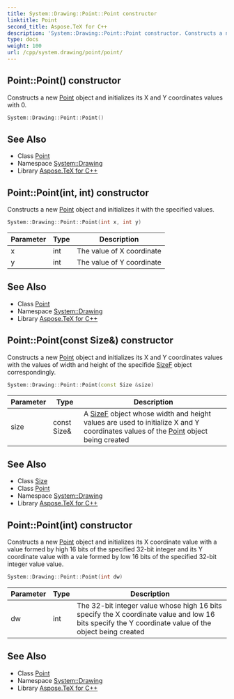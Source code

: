 ```yaml
---
title: System::Drawing::Point::Point constructor
linktitle: Point
second_title: Aspose.TeX for C++
description: 'System::Drawing::Point::Point constructor. Constructs a new Point object and initializes its X and Y coordinates values with 0 in C++.'
type: docs
weight: 100
url: /cpp/system.drawing/point/point/
---
```

## Point::Point() constructor


Constructs a new [Point](../) object and initializes its X and Y coordinates values with 0.

```cpp
System::Drawing::Point::Point()
```

## See Also

* Class [Point](../)
* Namespace [System::Drawing](../../)
* Library [Aspose.TeX for C++](../../../)
## Point::Point(int, int) constructor


Constructs a new [Point](../) object and initializes it with the specified values.

```cpp
System::Drawing::Point::Point(int x, int y)
```


| Parameter | Type | Description |
| --- | --- | --- |
| x | int | The value of X coordinate |
| y | int | The value of Y coordinate |

## See Also

* Class [Point](../)
* Namespace [System::Drawing](../../)
* Library [Aspose.TeX for C++](../../../)
## Point::Point(const Size\&) constructor


Constructs a new [Point](../) object and initializes its X and Y coordinates values with the values of width and height of the specifide [SizeF](../../sizef/) object correspondingly.

```cpp
System::Drawing::Point::Point(const Size &size)
```


| Parameter | Type | Description |
| --- | --- | --- |
| size | const Size\& | A [SizeF](../../sizef/) object whose width and height values are used to initialize X and Y coordinates values of the [Point](../) object being created |

## See Also

* Class [Size](../../size/)
* Class [Point](../)
* Namespace [System::Drawing](../../)
* Library [Aspose.TeX for C++](../../../)
## Point::Point(int) constructor


Constructs a new [Point](../) object and initializes its X coordinate value with a value formed by high 16 bits of the specified 32-bit integer and its Y coordinate value with a vale formed by low 16 bits of the specified 32-bit integer value value.

```cpp
System::Drawing::Point::Point(int dw)
```


| Parameter | Type | Description |
| --- | --- | --- |
| dw | int | The 32-bit integer value whose high 16 bits specify the X coordinate value and low 16 bits specify the Y coordinate value of the object being created |

## See Also

* Class [Point](../)
* Namespace [System::Drawing](../../)
* Library [Aspose.TeX for C++](../../../)
